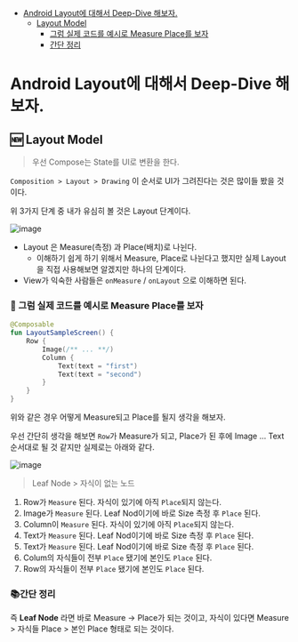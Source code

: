 <!-- TOC -->
* [Android Layout에 대해서 Deep-Dive 해보자.](#android-layout에-대해서-deep-dive-해보자)
  * [Layout Model](#layout-model)
    * [그럼 실제 코드를 예시로 Measure Place를 보자](#그럼-실제-코드를-예시로-measure-place를-보자)
    * [간단 정리](#간단-정리)
<!-- TOC -->

# Android Layout에 대해서 Deep-Dive 해보자.

## 🆕 Layout Model

> 우선 Compose는 State를 UI로 변환을 한다.

`Composition > Layout > Drawing` 이 순서로 UI가 그려진다는 것은 많이들 봤을 것이다.

위 3가지 단계 중 내가 유심히 볼 것은 Layout 단계이다.

![image](https://github.com/lee-ji-hoon/android-playground/assets/53300830/cdb1904a-5ec2-48aa-9d23-922cf3c46758)

- Layout 은 Measure(측정) 과 Place(배치)로 나뉜다.
  - 이해하기 쉽게 하기 위해서 Measure, Place로 나뉜다고 했지만 실제 Layout을 직접 사용해보면 알겠지만 하나의 단계이다.
- View가 익숙한 사람들은 `onMeasure` / `onLayout` 으로 이해하면 된다.

### 🤔 그럼 실제 코드를 예시로 Measure Place를 보자

```kotlin
@Composable
fun LayoutSampleScreen() {
    Row {
        Image(/** ... **/)
        Column {
            Text(text = "first")
            Text(text = "second")
        }
    }
}
```

위와 같은 경우 어떻게 Measure되고 Place를 될지 생각을 해보자.

우선 간단히 생각을 해보면 `Row`가 Measure가 되고, Place가 된 후에 Image ... Text 순서대로 될 것 같지만 실제로는 아래와 같다. 

![image](https://github.com/lee-ji-hoon/android-playground/assets/53300830/32563dde-2a78-48f1-a5c6-ee4acf4624c4)

> Leaf Node > 자식이 없는 노드

1. Row가 `Measure` 된다. 자식이 있기에 아직 `Place`되지 않는다.
2. Image가 `Measure` 된다. Leaf Nod이기에 바로 Size 측정 후 `Place` 된다.
3. Column이 `Measure` 된다. 자식이 있기에 아직 `Place`되지 않는다.
4. Text가 `Measure` 된다. Leaf Nod이기에 바로 Size 측정 후 `Place` 된다.
5. Text가 `Measure` 된다. Leaf Nod이기에 바로 Size 측정 후 `Place` 된다.
6. Colum의 자식들이 전부 `Place` 됐기에 본인도 `Place` 된다.
7. Row의 자식들이 전부 `Place` 됐기에 본인도 `Place` 된다.

### 📚간단 정리

즉 **Leaf Node** 라면 바로 Measure -> Place가 되는 것이고, 자식이 있다면 Measure > 자식들 Place > 본인 Place 형태로 되는 것이다.



